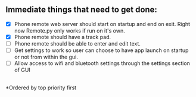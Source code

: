 ## Immediate things that need to get done:<br/>
- [X] Phone remote web server should start on startup and end on exit. Right now Remote.py only works if run on it's own.<br/>
- [X] Phone remote should have a track pad.<br/>
- [ ] Phone remote should be able to enter and edit text.<br/>
- [ ] Get settings to work so user can choose to have app launch on startup or not from within the gui.<br/>
- [ ] Allow access to wifi and bluetooth settings through the settings section of GUI<br/><br/>

*Ordered by top priority first
